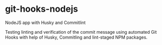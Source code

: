 # git-hooks-nodejs
NodeJS app with Husky and Commitlint

Testing linting and verification of the commit message using automated Git Hooks with help of Husky, Commitling and lint-staged NPM packages.
